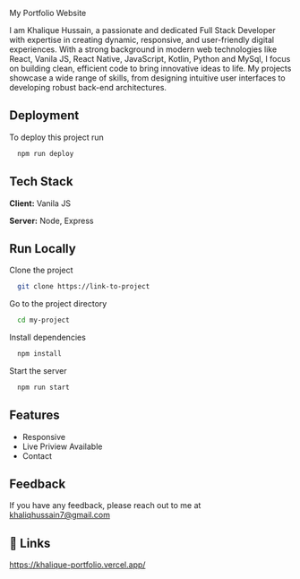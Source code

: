 My Portfolio Website

I am Khalique Hussain, a passionate and dedicated Full Stack Developer with expertise in creating dynamic, responsive, and user-friendly digital experiences. With a strong background in modern web technologies like React, Vanila JS, React Native, JavaScript, Kotlin, Python and MySql, I focus on building clean, efficient code to bring innovative ideas to life. My projects showcase a wide range of skills, from designing intuitive user interfaces to developing robust back-end architectures.

## Deployment

To deploy this project run

```bash
  npm run deploy
```


## Tech Stack

**Client:** Vanila JS

**Server:** Node, Express


## Run Locally

Clone the project

```bash
  git clone https://link-to-project
```

Go to the project directory

```bash
  cd my-project
```

Install dependencies

```bash
  npm install
```

Start the server

```bash
  npm run start
```


## Features

- Responsive
- Live Priview Available 
- Contact


## Feedback

If you have any feedback, please reach out to me at khaliqhussain7@gmail.com


## 🔗 Links
https://khalique-portfolio.vercel.app/

